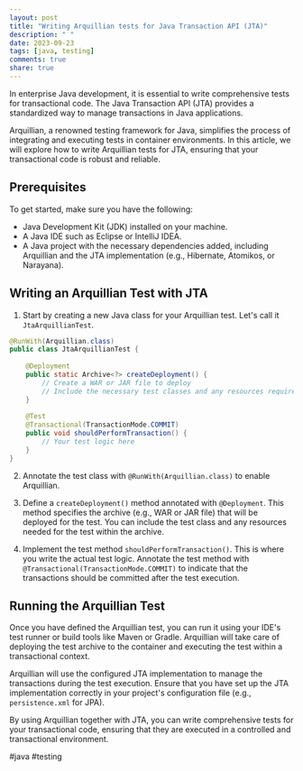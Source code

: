 ```yaml
---
layout: post
title: "Writing Arquillian tests for Java Transaction API (JTA)"
description: " "
date: 2023-09-23
tags: [java, testing]
comments: true
share: true
---
```


In enterprise Java development, it is essential to write comprehensive tests for transactional code. The Java Transaction API (JTA) provides a standardized way to manage transactions in Java applications. 

Arquillian, a renowned testing framework for Java, simplifies the process of integrating and executing tests in container environments. In this article, we will explore how to write Arquillian tests for JTA, ensuring that your transactional code is robust and reliable.

## Prerequisites
To get started, make sure you have the following:
- Java Development Kit (JDK) installed on your machine.
- A Java IDE such as Eclipse or IntelliJ IDEA.
- A Java project with the necessary dependencies added, including Arquillian and the JTA implementation (e.g., Hibernate, Atomikos, or Narayana).

## Writing an Arquillian Test with JTA

1. Start by creating a new Java class for your Arquillian test. Let's call it `JtaArquillianTest`.

```java
@RunWith(Arquillian.class)
public class JtaArquillianTest {
    
    @Deployment
    public static Archive<?> createDeployment() {
        // Create a WAR or JAR file to deploy
        // Include the necessary test classes and any resources required for the test
    }
    
    @Test
    @Transactional(TransactionMode.COMMIT)
    public void shouldPerformTransaction() {
        // Your test logic here
    }
}
```

2. Annotate the test class with `@RunWith(Arquillian.class)` to enable Arquillian.

3. Define a `createDeployment()` method annotated with `@Deployment`. This method specifies the archive (e.g., WAR or JAR file) that will be deployed for the test. You can include the test class and any resources needed for the test within the archive.

4. Implement the test method `shouldPerformTransaction()`. This is where you write the actual test logic. Annotate the test method with `@Transactional(TransactionMode.COMMIT)` to indicate that the transactions should be committed after the test execution.

## Running the Arquillian Test

Once you have defined the Arquillian test, you can run it using your IDE's test runner or build tools like Maven or Gradle. Arquillian will take care of deploying the test archive to the container and executing the test within a transactional context.

Arquillian will use the configured JTA implementation to manage the transactions during the test execution. Ensure that you have set up the JTA implementation correctly in your project's configuration file (e.g., `persistence.xml` for JPA).

By using Arquillian together with JTA, you can write comprehensive tests for your transactional code, ensuring that they are executed in a controlled and transactional environment.

#java #testing